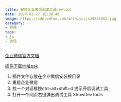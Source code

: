```yaml
---
title: 安装企业微信调试工具devtool
date: 2024-03-27 10:38:48
image: https://cdn.wdtwo.com/anzhiyu/js34234263.jpg
category: 
- 前端
tags: 
- js
- 微信
---
```


[企业微信官方文档](https://developer.work.weixin.qq.com/document)

[插件下载地址pak](https://dldir1.qq.com/foxmail/wwopen_docFile/devtools_resources.pak)

1. 插件文件存放在企业微信安装根目录
2. 重启企业微信
3. 找一个对话框按ctrl+alt+shift+d 提示开启调试工具
4. 打开一个网页右键弹出调试工具 ShowDevTools
